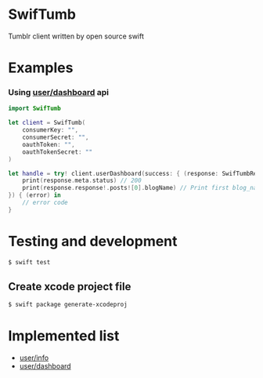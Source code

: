 SwifTumb
=========
Tumblr client written by open source swift

Examples
========

### Using [user/dashboard](https://www.tumblr.com/docs/en/api/v2#m-ug-dashboard) api

```swift
import SwifTumb

let client = SwifTumb(
    consumerKey: "",
    consumerSecret: "",
    oauthToken: "",
    oauthTokenSecret: ""
)

let handle = try! client.userDashboard(success: { (response: SwifTumbResponse) in
    print(response.meta.status) // 200
    print(response.response!.posts![0].blogName) // Print first blog_name of post list
}) { (error) in
    // error code
}

```

Testing and development
====================

```bash
$ swift test
```

Create xcode project file
--------------------------

```bash
$ swift package generate-xcodeproj
```

Implemented list
==================

- [user/info](https://www.tumblr.com/docs/en/api/v2#m-up-info)
- [user/dashboard](https://www.tumblr.com/docs/en/api/v2#m-ug-dashboard)
